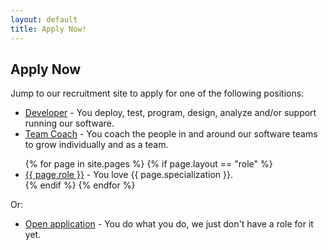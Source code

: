 ```yaml
---
layout: default
title: Apply Now!
---
```


## Apply Now

Jump to our recruitment site to apply for one of the following positions:

 * [Developer](./roles/developer.md) -
    You deploy, test, program, design, analyze and/or support running our software.
 * [Team Coach](./roles/team_coach.md) -
    You coach the people in and around our software teams to grow individually and as a team.

<ul>
{% for page in site.pages %} 
{% if page.layout == "role" %}
<li> <a href="{{ page.url | absolute_url }}">{{ page.role }}</a> - You love {{ page.specialization }}.</li>
{% endif %} 
{% endfor %}
</ul>


Or:
 
 * [Open application](https://recruitment.logiqs.nl/open-application/) -
    You do what you do, we just don't have a role for it yet.
